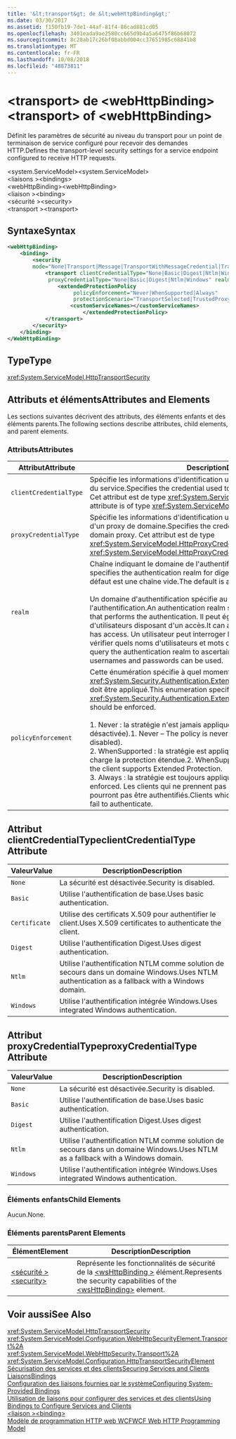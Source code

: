 ```yaml
---
title: '&lt;transport&gt; de &lt;webHttpBinding&gt;'
ms.date: 03/30/2017
ms.assetid: f150fb19-7de1-44af-81f4-86cad881cd05
ms.openlocfilehash: 3401eada9ae2580cc665d9b4a5a6475f86b68072
ms.sourcegitcommit: 8c28ab17c26bf08abbd004cc37651985c68841b8
ms.translationtype: MT
ms.contentlocale: fr-FR
ms.lasthandoff: 10/08/2018
ms.locfileid: "48873811"
---
```

# <a name="lttransportgt-of-ltwebhttpbindinggt"></a><span data-ttu-id="59f12-102">&lt;transport&gt; de &lt;webHttpBinding&gt;</span><span class="sxs-lookup"><span data-stu-id="59f12-102">&lt;transport&gt; of &lt;webHttpBinding&gt;</span></span>
<span data-ttu-id="59f12-103">Définit les paramètres de sécurité au niveau du transport pour un point de terminaison de service configuré pour recevoir des demandes HTTP.</span><span class="sxs-lookup"><span data-stu-id="59f12-103">Defines the transport-level security settings for a service endpoint configured to receive HTTP requests.</span></span>  
  
 <span data-ttu-id="59f12-104">\<system.ServiceModel></span><span class="sxs-lookup"><span data-stu-id="59f12-104">\<system.ServiceModel></span></span>  
<span data-ttu-id="59f12-105">\<liaisons ></span><span class="sxs-lookup"><span data-stu-id="59f12-105">\<bindings></span></span>  
<span data-ttu-id="59f12-106">\<webHttpBinding></span><span class="sxs-lookup"><span data-stu-id="59f12-106">\<webHttpBinding></span></span>  
<span data-ttu-id="59f12-107">\<liaison ></span><span class="sxs-lookup"><span data-stu-id="59f12-107">\<binding></span></span>  
<span data-ttu-id="59f12-108">\<sécurité ></span><span class="sxs-lookup"><span data-stu-id="59f12-108">\<security></span></span>  
<span data-ttu-id="59f12-109">\<transport ></span><span class="sxs-lookup"><span data-stu-id="59f12-109">\<transport></span></span>  
  
## <a name="syntax"></a><span data-ttu-id="59f12-110">Syntaxe</span><span class="sxs-lookup"><span data-stu-id="59f12-110">Syntax</span></span>  
  
```xml  
<webHttpBinding>  
    <binding>  
        <security  
        mode="None|Transport|Message|TransportWithMessageCredential|TransportCredentialOnly">  
            <transport clientCredentialType="None|Basic|Digest|Ntlm|Windows"  
             proxyCredentialType="None|Basic|Digest|Ntlm|Windows" realm="string" >  
                <extendedProtectionPolicy  
                     policyEnforcement="Never|WhenSupported|Always"  
                     protectionScenario="TransportSelected|TrustedProxy">  
                    <customServiceNames></customServiceNames>  
                        </extendedProtectionPolicy>  
            </transport>  
        </security>  
    </binding>  
</WebHttpBinding>  
```  
  
## <a name="type"></a><span data-ttu-id="59f12-111">Type</span><span class="sxs-lookup"><span data-stu-id="59f12-111">Type</span></span>  
 <xref:System.ServiceModel.HttpTransportSecurity>  
  
## <a name="attributes-and-elements"></a><span data-ttu-id="59f12-112">Attributs et éléments</span><span class="sxs-lookup"><span data-stu-id="59f12-112">Attributes and Elements</span></span>  
 <span data-ttu-id="59f12-113">Les sections suivantes décrivent des attributs, des éléments enfants et des éléments parents.</span><span class="sxs-lookup"><span data-stu-id="59f12-113">The following sections describe attributes, child elements, and parent elements.</span></span>  
  
### <a name="attributes"></a><span data-ttu-id="59f12-114">Attributs</span><span class="sxs-lookup"><span data-stu-id="59f12-114">Attributes</span></span>  
  
|<span data-ttu-id="59f12-115">Attribut</span><span class="sxs-lookup"><span data-stu-id="59f12-115">Attribute</span></span>|<span data-ttu-id="59f12-116">Description</span><span class="sxs-lookup"><span data-stu-id="59f12-116">Description</span></span>|  
|---------------|-----------------|  
|`clientCredentialType`|<span data-ttu-id="59f12-117">Spécifie les informations d'identification utilisées pour authentifier le client auprès du service.</span><span class="sxs-lookup"><span data-stu-id="59f12-117">Specifies the credential used to authenticate the client to the service.</span></span> <span data-ttu-id="59f12-118">Cet attribut est de type <xref:System.ServiceModel.HttpClientCredentialType>.</span><span class="sxs-lookup"><span data-stu-id="59f12-118">This attribute is of type <xref:System.ServiceModel.HttpClientCredentialType>.</span></span>|  
|`proxyCredentialType`|<span data-ttu-id="59f12-119">Spécifie les informations d'identification utilisées pour authentifier le client auprès d'un proxy de domaine.</span><span class="sxs-lookup"><span data-stu-id="59f12-119">Specifies the credential used to authenticate the client to a domain proxy.</span></span> <span data-ttu-id="59f12-120">Cet attribut est de type <xref:System.ServiceModel.HttpProxyCredentialType>.</span><span class="sxs-lookup"><span data-stu-id="59f12-120">This attribute is of type <xref:System.ServiceModel.HttpProxyCredentialType>.</span></span>|  
|`realm`|<span data-ttu-id="59f12-121">Chaîne indiquant le domaine de l'authentification de base ou Digest.</span><span class="sxs-lookup"><span data-stu-id="59f12-121">A string that specifies the authentication realm for digest or basic authentication.</span></span> <span data-ttu-id="59f12-122">La valeur par défaut est une chaîne vide.</span><span class="sxs-lookup"><span data-stu-id="59f12-122">The default is an empty string.</span></span><br /><br /> <span data-ttu-id="59f12-123">Un domaine d'authentification spécifie au moins le nom de l'hôte qui exécute l'authentification.</span><span class="sxs-lookup"><span data-stu-id="59f12-123">An authentication realm specifies at least the name of the host that performs the authentication.</span></span> <span data-ttu-id="59f12-124">Il peut également spécifier une collection d'utilisateurs disposant d'un accès.</span><span class="sxs-lookup"><span data-stu-id="59f12-124">It can also specify a collection of users that has access.</span></span> <span data-ttu-id="59f12-125">Un utilisateur peut interroger le domaine d'authentification pour vérifier quels noms d'utilisateurs et mots de passe peuvent être utilisés.</span><span class="sxs-lookup"><span data-stu-id="59f12-125">A user can query the authentication realm to ascertain which one of the several possible usernames and passwords can be used.</span></span>|  
|`policyEnforcement`|<span data-ttu-id="59f12-126">Cette énumération spécifie à quel moment <xref:System.Security.Authentication.ExtendedProtection.ExtendedProtectionPolicy> doit être appliqué.</span><span class="sxs-lookup"><span data-stu-id="59f12-126">This enumeration specifies when the <xref:System.Security.Authentication.ExtendedProtection.ExtendedProtectionPolicy> should be enforced.</span></span><br /><br /> <span data-ttu-id="59f12-127">1.  Never : la stratégie n'est jamais appliquée (la protection étendue est désactivée).</span><span class="sxs-lookup"><span data-stu-id="59f12-127">1.  Never – The policy is never enforced (Extended Protection is disabled).</span></span><br /><span data-ttu-id="59f12-128">2.  WhenSupported : la stratégie est appliquée uniquement si le client prend en charge la protection étendue.</span><span class="sxs-lookup"><span data-stu-id="59f12-128">2.  WhenSupported – The policy is enforced only if the client supports Extended Protection.</span></span><br /><span data-ttu-id="59f12-129">3.  Always : la stratégie est toujours appliquée.</span><span class="sxs-lookup"><span data-stu-id="59f12-129">3.  Always – The policy is always enforced.</span></span> <span data-ttu-id="59f12-130">Les clients qui ne prennent pas en charge la protection étendue ne pourront pas être authentifiés.</span><span class="sxs-lookup"><span data-stu-id="59f12-130">Clients which don’t support Extended Protection will fail to authenticate.</span></span>|  
  
## <a name="clientcredentialtype-attribute"></a><span data-ttu-id="59f12-131">Attribut clientCredentialType</span><span class="sxs-lookup"><span data-stu-id="59f12-131">clientCredentialType Attribute</span></span>  
  
|<span data-ttu-id="59f12-132">Valeur</span><span class="sxs-lookup"><span data-stu-id="59f12-132">Value</span></span>|<span data-ttu-id="59f12-133">Description</span><span class="sxs-lookup"><span data-stu-id="59f12-133">Description</span></span>|  
|-----------|-----------------|  
|`None`|<span data-ttu-id="59f12-134">La sécurité est désactivée.</span><span class="sxs-lookup"><span data-stu-id="59f12-134">Security is disabled.</span></span>|  
|`Basic`|<span data-ttu-id="59f12-135">Utilise l'authentification de base.</span><span class="sxs-lookup"><span data-stu-id="59f12-135">Uses basic authentication.</span></span>|  
|`Certificate`|<span data-ttu-id="59f12-136">Utilise des certificats X.509 pour authentifier le client.</span><span class="sxs-lookup"><span data-stu-id="59f12-136">Uses X.509 certificates to authenticate the client.</span></span>|  
|`Digest`|<span data-ttu-id="59f12-137">Utilise l'authentification Digest.</span><span class="sxs-lookup"><span data-stu-id="59f12-137">Uses digest authentication.</span></span>|  
|`Ntlm`|<span data-ttu-id="59f12-138">Utilise l'authentification NTLM comme solution de secours dans un domaine Windows.</span><span class="sxs-lookup"><span data-stu-id="59f12-138">Uses NTLM authentication as a fallback with a Windows domain.</span></span>|  
|`Windows`|<span data-ttu-id="59f12-139">Utilise l'authentification intégrée Windows.</span><span class="sxs-lookup"><span data-stu-id="59f12-139">Uses integrated Windows authentication.</span></span>|  
  
## <a name="proxycredentialtype-attribute"></a><span data-ttu-id="59f12-140">Attribut proxyCredentialType</span><span class="sxs-lookup"><span data-stu-id="59f12-140">proxyCredentialType Attribute</span></span>  
  
|<span data-ttu-id="59f12-141">Valeur</span><span class="sxs-lookup"><span data-stu-id="59f12-141">Value</span></span>|<span data-ttu-id="59f12-142">Description</span><span class="sxs-lookup"><span data-stu-id="59f12-142">Description</span></span>|  
|-----------|-----------------|  
|`None`|<span data-ttu-id="59f12-143">La sécurité est désactivée.</span><span class="sxs-lookup"><span data-stu-id="59f12-143">Security is disabled.</span></span>|  
|`Basic`|<span data-ttu-id="59f12-144">Utilise l'authentification de base.</span><span class="sxs-lookup"><span data-stu-id="59f12-144">Uses basic authentication.</span></span>|  
|`Digest`|<span data-ttu-id="59f12-145">Utilise l'authentification Digest.</span><span class="sxs-lookup"><span data-stu-id="59f12-145">Uses digest authentication.</span></span>|  
|`Ntlm`|<span data-ttu-id="59f12-146">Utilise l'authentification NTLM comme solution de secours dans un domaine Windows.</span><span class="sxs-lookup"><span data-stu-id="59f12-146">Uses NTLM as a fallback with a Windows domain.</span></span>|  
|`Windows`|<span data-ttu-id="59f12-147">Utilise l'authentification intégrée Windows.</span><span class="sxs-lookup"><span data-stu-id="59f12-147">Uses integrated Windows authentication.</span></span>|  
  
### <a name="child-elements"></a><span data-ttu-id="59f12-148">Éléments enfants</span><span class="sxs-lookup"><span data-stu-id="59f12-148">Child Elements</span></span>  
 <span data-ttu-id="59f12-149">Aucun.</span><span class="sxs-lookup"><span data-stu-id="59f12-149">None.</span></span>  
  
### <a name="parent-elements"></a><span data-ttu-id="59f12-150">Éléments parents</span><span class="sxs-lookup"><span data-stu-id="59f12-150">Parent Elements</span></span>  
  
|<span data-ttu-id="59f12-151">Élément</span><span class="sxs-lookup"><span data-stu-id="59f12-151">Element</span></span>|<span data-ttu-id="59f12-152">Description</span><span class="sxs-lookup"><span data-stu-id="59f12-152">Description</span></span>|  
|-------------|-----------------|  
|[<span data-ttu-id="59f12-153">\<sécurité ></span><span class="sxs-lookup"><span data-stu-id="59f12-153">\<security></span></span>](../../../../../docs/framework/configure-apps/file-schema/wcf/security-of-webhttpbinding.md)|<span data-ttu-id="59f12-154">Représente les fonctionnalités de sécurité de la [ \<wsHttpBinding >](../../../../../docs/framework/configure-apps/file-schema/wcf/wshttpbinding.md) élément.</span><span class="sxs-lookup"><span data-stu-id="59f12-154">Represents the security capabilities of the [\<wsHttpBinding>](../../../../../docs/framework/configure-apps/file-schema/wcf/wshttpbinding.md) element.</span></span>|  
  
## <a name="see-also"></a><span data-ttu-id="59f12-155">Voir aussi</span><span class="sxs-lookup"><span data-stu-id="59f12-155">See Also</span></span>  
 <xref:System.ServiceModel.HttpTransportSecurity>  
 <xref:System.ServiceModel.Configuration.WebHttpSecurityElement.Transport%2A>  
 <xref:System.ServiceModel.WebHttpSecurity.Transport%2A>  
 <xref:System.ServiceModel.Configuration.HttpTransportSecurityElement>  
 [<span data-ttu-id="59f12-156">Sécurisation des services et des clients</span><span class="sxs-lookup"><span data-stu-id="59f12-156">Securing Services and Clients</span></span>](../../../../../docs/framework/wcf/feature-details/securing-services-and-clients.md)  
 [<span data-ttu-id="59f12-157">Liaisons</span><span class="sxs-lookup"><span data-stu-id="59f12-157">Bindings</span></span>](../../../../../docs/framework/wcf/bindings.md)  
 [<span data-ttu-id="59f12-158">Configuration des liaisons fournies par le système</span><span class="sxs-lookup"><span data-stu-id="59f12-158">Configuring System-Provided Bindings</span></span>](../../../../../docs/framework/wcf/feature-details/configuring-system-provided-bindings.md)  
 [<span data-ttu-id="59f12-159">Utilisation de liaisons pour configurer des services et des clients</span><span class="sxs-lookup"><span data-stu-id="59f12-159">Using Bindings to Configure Services and Clients</span></span>](../../../../../docs/framework/wcf/using-bindings-to-configure-services-and-clients.md)  
 [<span data-ttu-id="59f12-160">\<liaison ></span><span class="sxs-lookup"><span data-stu-id="59f12-160">\<binding></span></span>](../../../../../docs/framework/misc/binding.md)  
 [<span data-ttu-id="59f12-161">Modèle de programmation HTTP web WCF</span><span class="sxs-lookup"><span data-stu-id="59f12-161">WCF Web HTTP Programming Model</span></span>](../../../../../docs/framework/wcf/feature-details/wcf-web-http-programming-model.md)
